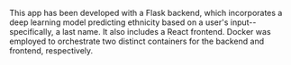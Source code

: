 This app has been developed with a Flask backend, which incorporates a deep learning model predicting ethnicity based on a user's input--specifically, a last name. It also includes a React frontend. Docker was employed to orchestrate two distinct containers for the backend and frontend, respectively.
